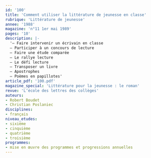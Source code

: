 ```yaml
---
id: '100'
title: 'Comment utiliser la littérature de jeunesse en classe'
rubrique: 'Littérature de jeunesse'
annee: '1988'
magazine: 'n°11 1er mai 1989'
pages: '10'
description: |-
  '– Faire intervenir un écrivain en classe
  – Participer à un concours de lecture
  – Faire une étude comparée
  – Le rallye lecture
  – Le défi lecture
  – Transposer un livre
  – Apostrophes
  – Poèmes en papillotes'
article_pdf: '100.pdf'
magazine_special: 'Littérature pour la jeunesse : le roman'
revue: 'L’école des lettres des collèges'
auteurs:
- Robert Boudet
- Christian Poslaniec
disciplines:
- français
niveau_etudes:
- sixième
- cinquième
- quatrième
- troisième
programmes:
- mise en œuvre des programmes et progressions annuelles
---
```

